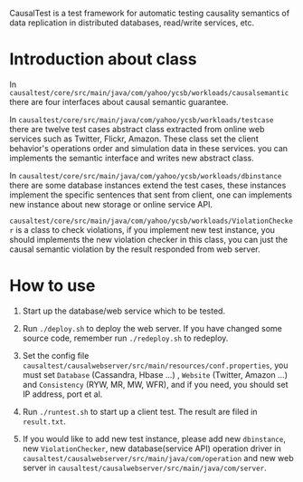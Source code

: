 CausalTest is a  test framework for automatic testing causality semantics of data replication in distributed databases, 
read/write services, etc.

# Introduction about class

In `causaltest/core/src/main/java/com/yahoo/ycsb/workloads/causalsemantic` there are four interfaces about causal semantic guarantee.

In `causaltest/core/src/main/java/com/yahoo/ycsb/workloads/testcase` there are twelve test cases abstract class extracted from online web services such as Twitter, Flickr, Amazon.
These class set the client behavior's operations order and simulation data in these services.
you can implements the semantic interface and writes new abstract class.

In `causaltest/core/src/main/java/com/yahoo/ycsb/workloads/dbinstance` there are some database instances extend the test cases, 
these instances implement the specific sentences that sent from client, one can implements new instance about
new storage or online service API. 

`causaltest/core/src/main/java/com/yahoo/ycsb/workloads/ViolationChecker` is a class to check violations, if you implement new test 
instance, you should implements the new violation checker in this class, you can just the causal semantic 
violation by the result responded from  web server.


# How to use

1. Start up the database/web service which to be tested.

2. Run `./deploy.sh` to deploy the  web server.
If you have changed some source code, remember run `./redeploy.sh` to redeploy.

3. Set the config file `causaltest/causalwebserver/src/main/resources/conf.properties`, you must set `Database` (Cassandra, Hbase ...)
, `Website` (Twitter, Amazon ...) and `Consistency` (RYW, MR, MW, WFR), and if you need, you should set IP address, port et al.


4. Run `./runtest.sh` to start up a client test. The result are filed in `result.txt`.

5. If you would like to add new test instance, please add new `dbinstance`, new `ViolationChecker`, new database(service API)
operation driver in `causaltest/causalwebserver/src/main/java/com/operation` and new web server in 
`causaltest/causalwebserver/src/main/java/com/server`.